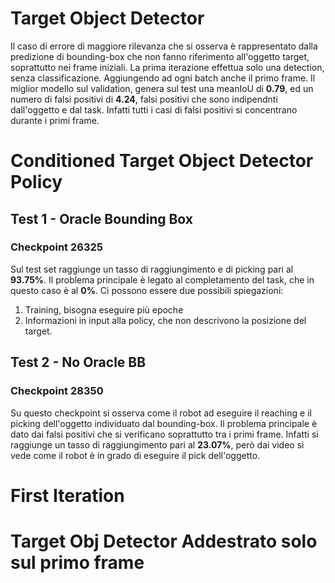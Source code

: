 # Target Object Detector
Il caso di errore di maggiore rilevanza che si osserva è rappresentato dalla predizione di bounding-box che non fanno riferimento all'oggetto target, soprattutto nei frame iniziali.
La prima iterazione effettua solo una detection, senza classificazione. Aggiungendo ad ogni batch anche il primo frame.
Il miglior modello sul validation, genera sul test una meanIoU di **0.79**, ed un numero di falsi positivi di **4.24**, falsi positivi che sono indipendnti dall'oggetto e dal task. Infatti tutti i casi di falsi positivi si concentrano durante i primi frame.

# Conditioned Target Object Detector Policy

## Test 1 - Oracle Bounding Box
### Checkpoint 26325
Sul test set raggiunge un tasso di raggiungimento e di picking pari al **93.75%**.
Il problema principale è legato al completamento del task, che in questo caso è al **0%**.
Ci possono essere due possibili spiegazioni:
1. Training, bisogna eseguire più epoche
2. Informazioni in input alla policy, che non descrivono la posizione del target.

## Test 2 - No Oracle BB
### Checkpoint  28350
Su questo checkpoint si osserva come il robot ad eseguire il reaching e il picking dell'oggetto individuato dal bounding-box.
Il problema principale è dato dai falsi positivi che si verificano soprattutto tra i primi frame. 
Infatti si raggiunge un tasso di raggiungimento pari al **23.07%**, però dai video si vede come il robot è in grado di eseguire il pick dell'oggetto.


# First Iteration
# Target Obj Detector Addestrato solo sul primo frame